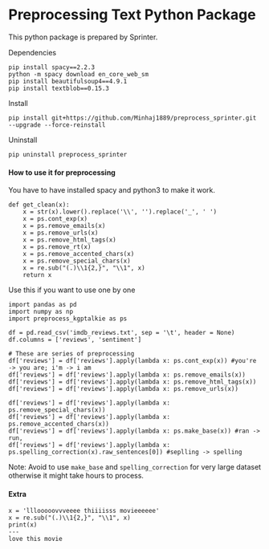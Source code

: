# Preprocessing Text Python Package



This python package is prepared by Sprinter.

Dependencies
```
pip install spacy==2.2.3
python -m spacy download en_core_web_sm
pip install beautifulsoup4==4.9.1
pip install textblob==0.15.3
```

Install

`pip install git+https://github.com/Minhaj1889/preprocess_sprinter.git --upgrade --force-reinstall`

Uninstall

`pip uninstall preprocess_sprinter`

#### How to use it for preprocessing
You have to have installed spacy and python3 to make it work.

```
def get_clean(x):
    x = str(x).lower().replace('\\', '').replace('_', ' ')
    x = ps.cont_exp(x)
    x = ps.remove_emails(x)
    x = ps.remove_urls(x)
    x = ps.remove_html_tags(x)
    x = ps.remove_rt(x)
    x = ps.remove_accented_chars(x)
    x = ps.remove_special_chars(x)
    x = re.sub("(.)\\1{2,}", "\\1", x)
    return x
```

Use this if you want to use one by one
```
import pandas as pd
import numpy as np
import preprocess_kgptalkie as ps

df = pd.read_csv('imdb_reviews.txt', sep = '\t', header = None)
df.columns = ['reviews', 'sentiment']

# These are series of preprocessing
df['reviews'] = df['reviews'].apply(lambda x: ps.cont_exp(x)) #you're -> you are; i'm -> i am
df['reviews'] = df['reviews'].apply(lambda x: ps.remove_emails(x))
df['reviews'] = df['reviews'].apply(lambda x: ps.remove_html_tags(x))
df['reviews'] = df['reviews'].apply(lambda x: ps.remove_urls(x))

df['reviews'] = df['reviews'].apply(lambda x: ps.remove_special_chars(x))
df['reviews'] = df['reviews'].apply(lambda x: ps.remove_accented_chars(x))
df['reviews'] = df['reviews'].apply(lambda x: ps.make_base(x)) #ran -> run, 
df['reviews'] = df['reviews'].apply(lambda x: ps.spelling_correction(x).raw_sentences[0]) #seplling -> spelling
```

Note: Avoid to use `make_base` and `spelling_correction` for very large dataset otherwise it might take hours to process.


#### Extra

```
x = 'lllooooovvveeee thiiiisss movieeeeee'
x = re.sub("(.)\\1{2,}", "\\1", x)
print(x)
---
love this movie
```

